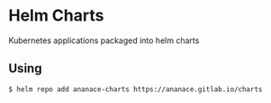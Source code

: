 Helm Charts
===========

Kubernetes applications packaged into helm charts

Using
-----

`$ helm repo add ananace-charts https://ananace.gitlab.io/charts`

